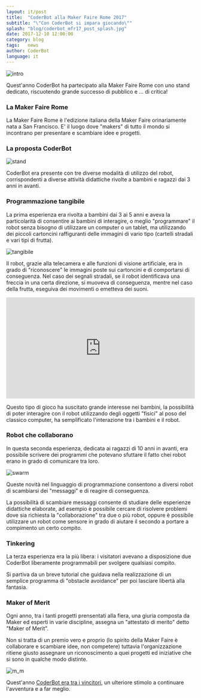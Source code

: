 ```yaml
---
layout: it/post
title:  "CoderBot alla Maker Faire Rome 2017"
subtitle: "\"Con CoderBot si impara giocando\""
splash: "blog/coderbot_mfr17_post_splash.jpg"
date: 2017-12-10 12:00:00
category: blog
tags:   news
author: CoderBot
language: it
---
```

![intro]({{site.baseurl}}/img/blog/coderbot_mfr17_post_splash.jpg)

Quest'anno CoderBot ha partecipato alla Maker Faire Rome con uno stand dedicato, riscuotendo grande successo di pubblico e ... di critica!

### La Maker Faire Rome
La Maker Faire Rome è l'edizione italiana della Maker Faire orinariamente nata a San Francisco. E' il luogo dove "makers" di tutto il mondo si incontrano per presentare e scambiare idee e progetti.

### La proposta CoderBot

![stand]({{site.baseurl}}/img/blog/coderbot_mfr17_stand_1.jpg)

CoderBot era presente con tre diverse modalità di utilizzo del robot, corrispondenti a diverse attività didattiche rivolte a bambini e ragazzi dai 3 anni in avanti.

### Programmazione tangibile
La prima esperienza era rivolta a bambini dai 3 ai 5 anni e aveva la particolarità di consentire ai bambini di interagire, o meglio "programmare" il robot senza bisogno di utilizzare un computer o un tablet, ma utilizzando dei piccoli cartoncini raffiguranti delle immagini di vario tipo (cartelli stradali e vari tipi di frutta).

![tangibile]({{site.baseurl}}/img/blog/coderbot_mfr17_stand_2.jpg)

Il robot, grazie alla telecamera e alle funzioni di visione artificiale, era in grado di "riconoscere" le immagini poste sui cartoncini e di comportarsi di conseguenza.
Nel caso dei segnali stradali, se il robot identificava una freccia in una certa direzione, si muoveva di conseguenza, mentre nel caso della frutta, eseguiva dei movimenti o emetteva dei suoni.

<iframe width="100%" height="270" src="https://www.youtube.com/embed/C_3F0EWALNc" frameborder="0" allow="autoplay; encrypted-media" allowfullscreen></iframe>

Questo tipo di gioco ha suscitato grande interesse nei bambini, la possibilità di poter interagire con il robot utilizzando degli oggetti "fisici" al poso del classico computer, ha semplificato l'interazione tra i bambini e il robot.

### Robot che collaborano
In questa seconda esperienza, dedicata ai ragazzi di 10 anni in avanti, era possibile scrivere dei programmi che potevano sfuttare il fatto chei robot erano in grado di comunicare tra loro.

![swarm]({{site.baseurl}}/img/blog/coderbot_mfr17_swarm_1.jpg)

Queste novità nel linguaggio di programmazione consentono a diversi robot di scambiarsi dei "messaggi" e di reagire di conseguenza.

La possibilità di scambiare messaggi consente di studiare delle esperienze didattiche elaborate, ad esempio è possibile cercare di risolvere problemi dove sia richiesta la "collaborazione" tra due o più robot, oppure è possibile utilizzare un robot come sensore in grado di aiutare il secondo a portare a compimento un certo compito.

### Tinkering
La terza esperienza era la più libera: i visitatori avevano a disposizione due CoderBot liberamente programmabili per svolgere qualsiasi compito.

Si partiva da un breve tutorial che guidava nella realizzazione di un semplice programma di "obstacle avoidance" per poi lasciare libertà alla fantasia.

### Maker of Merit
Ogni anno, tra i tanti progetti prensentati alla fiera, una giuria composta da Maker ed esperti in varie discipline, assegna un "attestato di merito" detto "Maker of Merit".

Non si tratta di un premio vero e proprio (lo spirito della Maker Faire è collaborare e scambiare idee, non competere) tuttavia l'organizzazione ritiene giusto assegnare un riconoscimento a quei progetti ed iniziative che si sono in qualche modo distinte.

![m_m]({{site.baseurl}}/img/blog/coderbot_mfr17_m_m.jpg)

Quest'anno [CoderBot era tra i vincitori](http://amzn.eu/dI1AwDP), un ulteriore stimolo a continuare l'avventura e a far meglio.
